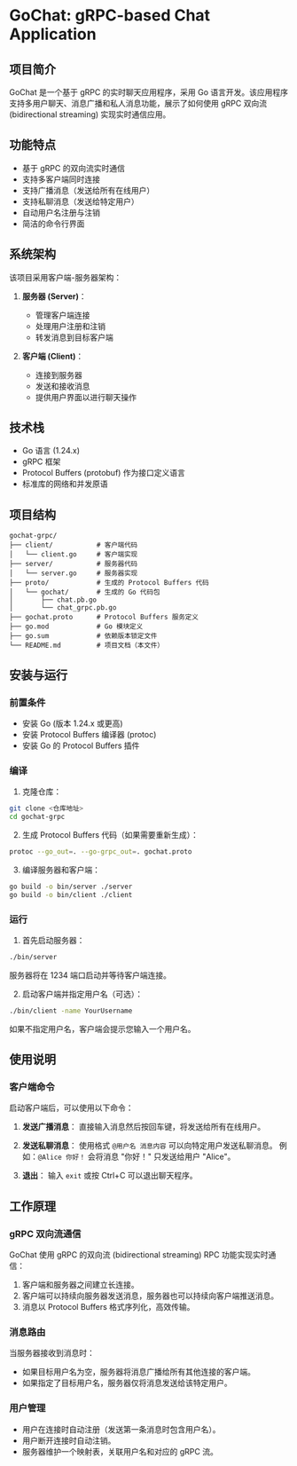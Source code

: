 # GoChat: gRPC-based Chat Application

## 项目简介

GoChat 是一个基于 gRPC 的实时聊天应用程序，采用 Go 语言开发。该应用程序支持多用户聊天、消息广播和私人消息功能，展示了如何使用 gRPC 双向流 (bidirectional streaming) 实现实时通信应用。

## 功能特点

- 基于 gRPC 的双向流实时通信
- 支持多客户端同时连接
- 支持广播消息（发送给所有在线用户）
- 支持私聊消息（发送给特定用户）
- 自动用户名注册与注销
- 简洁的命令行界面

## 系统架构

该项目采用客户端-服务器架构：

1. **服务器 (Server)**：
   - 管理客户端连接
   - 处理用户注册和注销
   - 转发消息到目标客户端

2. **客户端 (Client)**：
   - 连接到服务器
   - 发送和接收消息
   - 提供用户界面以进行聊天操作

## 技术栈

- Go 语言 (1.24.x)
- gRPC 框架
- Protocol Buffers (protobuf) 作为接口定义语言
- 标准库的网络和并发原语

## 项目结构

```
gochat-grpc/
├── client/           # 客户端代码
│   └── client.go     # 客户端实现
├── server/           # 服务器代码
│   └── server.go     # 服务器实现
├── proto/            # 生成的 Protocol Buffers 代码
│   └── gochat/       # 生成的 Go 代码包
│       ├── chat.pb.go
│       └── chat_grpc.pb.go
├── gochat.proto      # Protocol Buffers 服务定义
├── go.mod            # Go 模块定义
├── go.sum            # 依赖版本锁定文件
└── README.md         # 项目文档（本文件）
```

## 安装与运行

### 前置条件

- 安装 Go (版本 1.24.x 或更高)
- 安装 Protocol Buffers 编译器 (protoc)
- 安装 Go 的 Protocol Buffers 插件

### 编译

1. 克隆仓库：

```bash
git clone <仓库地址>
cd gochat-grpc
```

2. 生成 Protocol Buffers 代码（如果需要重新生成）：

```bash
protoc --go_out=. --go-grpc_out=. gochat.proto
```

3. 编译服务器和客户端：

```bash
go build -o bin/server ./server
go build -o bin/client ./client
```

### 运行

1. 首先启动服务器：

```bash
./bin/server
```

服务器将在 1234 端口启动并等待客户端连接。

2. 启动客户端并指定用户名（可选）：

```bash
./bin/client -name YourUsername
```

如果不指定用户名，客户端会提示您输入一个用户名。

## 使用说明

### 客户端命令

启动客户端后，可以使用以下命令：

1. **发送广播消息**：
   直接输入消息然后按回车键，将发送给所有在线用户。

2. **发送私聊消息**：
   使用格式 `@用户名 消息内容` 可以向特定用户发送私聊消息。
   例如：`@Alice 你好！` 会将消息 "你好！" 只发送给用户 "Alice"。

3. **退出**：
   输入 `exit` 或按 Ctrl+C 可以退出聊天程序。

## 工作原理

### gRPC 双向流通信

GoChat 使用 gRPC 的双向流 (bidirectional streaming) RPC 功能实现实时通信：

1. 客户端和服务器之间建立长连接。
2. 客户端可以持续向服务器发送消息，服务器也可以持续向客户端推送消息。
3. 消息以 Protocol Buffers 格式序列化，高效传输。

### 消息路由

当服务器接收到消息时：

- 如果目标用户名为空，服务器将消息广播给所有其他连接的客户端。
- 如果指定了目标用户名，服务器仅将消息发送给该特定用户。

### 用户管理

- 用户在连接时自动注册（发送第一条消息时包含用户名）。
- 用户断开连接时自动注销。
- 服务器维护一个映射表，关联用户名和对应的 gRPC 流。
